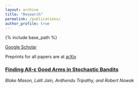 ```yaml
---
layout: archive
title: "Research"
permalink: /publications/
author_profile: true
---
```

<!-- 
{% if author.googlescholar %}
  You can also find my articles on <u><a href="{{author.googlescholar}}">my Google Scholar profile</a>.</u>
{% endif %}
 -->
{% include base_path %}
<!-- 
{% for post in site.publications reversed %}
  {% include archive-single.html %}
{% endfor %}
 -->

[Google Scholar](https://scholar.google.com/citations?user=OnebtwYAAAAJ&sortby=pubdate)

Preprints for all papers are at [arXiv](https://arxiv.org/a/tripathy_a_1.html)

### [Finding All-&epsilon; Good Arms in Stochastic Bandits](https://arxiv.org/abs/2006.08850)
_Blake Mason, Lalit Jain, Ardhendu Tripathy, and Robert Nowak_

